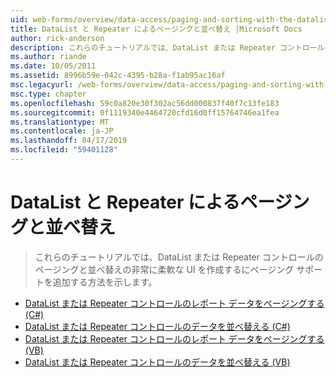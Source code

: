 ```yaml
---
uid: web-forms/overview/data-access/paging-and-sorting-with-the-datalist-and-repeater/index
title: DataList と Repeater によるページングと並べ替え |Microsoft Docs
author: rick-anderson
description: これらのチュートリアルでは、DataList または Repeater コントロールのページングと並べ替えの非常に柔軟な UI を作成するにページング サポートを追加する方法を示します。
ms.author: riande
ms.date: 10/05/2011
ms.assetid: 8996b59e-042c-4395-b28a-f1ab95ac16af
msc.legacyurl: /web-forms/overview/data-access/paging-and-sorting-with-the-datalist-and-repeater
msc.type: chapter
ms.openlocfilehash: 59c0a820e30f302ac56dd000837f40f7c13fe183
ms.sourcegitcommit: 0f1119340e4464720cfd16d0ff15764746ea1fea
ms.translationtype: MT
ms.contentlocale: ja-JP
ms.lasthandoff: 04/17/2019
ms.locfileid: "59401128"
---
```

# <a name="paging-and-sorting-with-the-datalist-and-repeater"></a>DataList と Repeater によるページングと並べ替え

> これらのチュートリアルでは、DataList または Repeater コントロールのページングと並べ替えの非常に柔軟な UI を作成するにページング サポートを追加する方法を示します。


- [DataList または Repeater コントロールのレポート データをページングする (C#)](paging-report-data-in-a-datalist-or-repeater-control-cs.md)
- [DataList または Repeater コントロールのデータを並べ替える (C#)](sorting-data-in-a-datalist-or-repeater-control-cs.md)
- [DataList または Repeater コントロールのレポート データをページングする (VB)](paging-report-data-in-a-datalist-or-repeater-control-vb.md)
- [DataList または Repeater コントロールのデータを並べ替える (VB)](sorting-data-in-a-datalist-or-repeater-control-vb.md)

